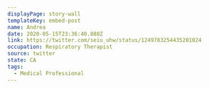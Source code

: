 ```yaml
---
displayPage: story-wall
templateKey: embed-post
name: Andrea
date: 2020-05-15T23:36:40.888Z
link: https://twitter.com/seiu_uhw/status/1249783254435201024
occupation: Respiratory Therapist
source: twitter
state: CA
tags:
  - Medical Professional
---
```

